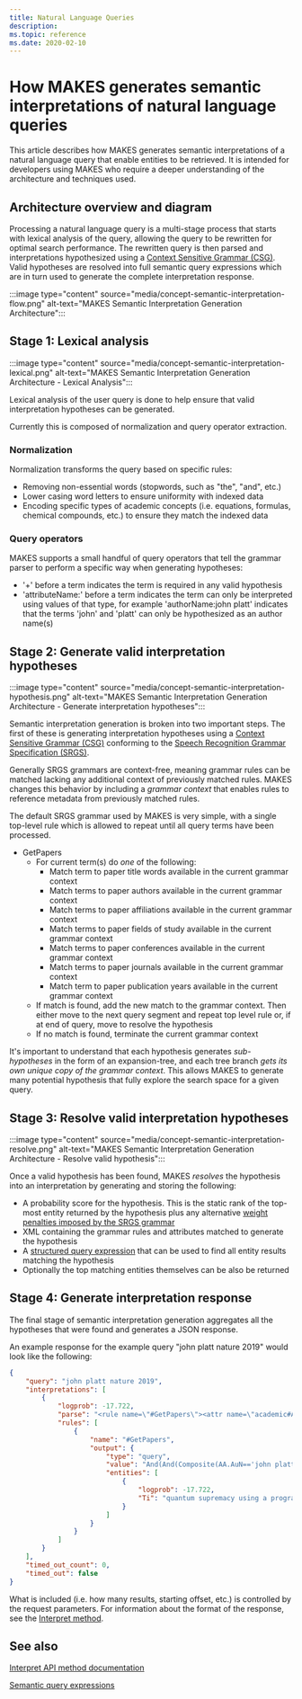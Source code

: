 ```yaml
---
title: Natural Language Queries
description: 
ms.topic: reference
ms.date: 2020-02-10
---
```


# How MAKES generates semantic interpretations of natural language queries

This article describes how MAKES generates semantic interpretations of a natural language query that enable entities to be retrieved. It is intended for developers using MAKES who require a deeper understanding of the architecture and techniques used.

## Architecture overview and diagram

Processing a natural language query is a multi-stage process that starts with lexical analysis of the query, allowing the query to be rewritten for optimal search performance. The rewritten query is then parsed and interpretations hypothesized using a [Context Sensitive Grammar (CSG)](https://en.wikipedia.org/wiki/Context-sensitive_grammar). Valid hypotheses are resolved into full semantic query expressions which are in turn used to generate the complete interpretation response.

:::image type="content" source="media/concept-semantic-interpretation-flow.png" alt-text="MAKES Semantic Interpretation Generation Architecture":::

## Stage 1: Lexical analysis

:::image type="content" source="media/concept-semantic-interpretation-lexical.png" alt-text="MAKES Semantic Interpretation Generation Architecture - Lexical Analysis":::

Lexical analysis of the user query is done to help ensure that valid interpretation hypotheses can be generated.

Currently this is composed of normalization and query operator extraction.

### Normalization

Normalization transforms the query based on specific rules:

* Removing non-essential words (stopwords, such as "the", "and", etc.)
* Lower casing word letters to ensure uniformity with indexed data
* Encoding specific types of academic concepts (i.e. equations, formulas, chemical compounds, etc.) to ensure they match the indexed data

### Query operators

MAKES supports a small handful of query operators that tell the grammar parser to perform a specific way when generating hypotheses:

* '+' before a term indicates the term is required in any valid hypothesis
* 'attributeName:' before a term indicates the term can only be interpreted using values of that type, for example 'authorName:john platt' indicates that the terms 'john' and 'platt' can only be hypothesized as an author name(s)

## Stage 2: Generate valid interpretation hypotheses

:::image type="content" source="media/concept-semantic-interpretation-hypothesis.png" alt-text="MAKES Semantic Interpretation Generation Architecture - Generate interpretation hypotheses":::

Semantic interpretation generation is broken into two important steps. The first of these is generating interpretation hypotheses using a [Context Sensitive Grammar (CSG)](https://en.wikipedia.org/wiki/Context-sensitive_grammar) conforming to the [Speech Recognition Grammar Specification (SRGS)](https://www.w3.org/TR/speech-grammar/).

Generally SRGS grammars are context-free, meaning grammar rules can be matched lacking any additional context of previously matched rules. MAKES changes this behavior by including a *grammar context* that enables rules to reference metadata from previously matched rules.

The default SRGS grammar used by MAKES is very simple, with a single top-level rule which is allowed to repeat until all query terms have been processed.

* GetPapers
  * For current term(s) do *one* of the following:
    * Match term to paper title words available in the current grammar context
    * Match terms to paper authors available in the current grammar context
    * Match terms to paper affiliations available in the current grammar context
    * Match terms to paper fields of study available in the current grammar context
    * Match terms to paper conferences available in the current grammar context
    * Match terms to paper journals available in the current grammar context
    * Match term to paper publication years available in the current grammar context
  * If match is found, add the new match to the grammar context. Then either move to the next query segment and repeat top level rule or, if at end of query, move to resolve the hypothesis
  * If no match is found, terminate the current grammar context

It's important to understand that each hypothesis generates *sub-hypotheses* in the form of an expansion-tree, and each tree branch *gets its own unique copy of the grammar context*. This allows MAKES to generate many potential hypothesis that fully explore the search space for a given query.

## Stage 3: Resolve valid interpretation hypotheses

:::image type="content" source="media/concept-semantic-interpretation-resolve.png" alt-text="MAKES Semantic Interpretation Generation Architecture - Resolve valid hypothesis":::

Once a valid hypothesis has been found, MAKES *resolves* the hypothesis into an interpretation by generating and storing the following:

* A probability score for the hypothesis. This is the static rank of the top-most entity returned by the hypothesis plus any alternative [weight penalties imposed by the SRGS grammar](https://www.w3.org/TR/speech-grammar/#S2.4)
* XML containing the grammar rules and attributes matched to generate the hypothesis
* A [structured query expression](concepts-query-expressions.md) that can be used to find all entity results matching the hypothesis
* Optionally the top matching entities themselves can be also be returned

## Stage 4: Generate interpretation response

The final stage of semantic interpretation generation aggregates all the hypotheses that were found and generates a JSON response.

An example response for the example query "john platt nature 2019" would look like the following:

```JSON
{
    "query": "john platt nature 2019",
    "interpretations": [
        {
            "logprob": -17.722,
            "parse": "<rule name=\"#GetPapers\"><attr name=\"academic#AA.AuN\">john platt</attr> <attr name=\"academic#J.JN\">nature</attr> <attr name=\"academic#Y\">2019</attr><end/></rule>",
            "rules": [
                {
                    "name": "#GetPapers",
                    "output": {
                        "type": "query",
                        "value": "And(And(Composite(AA.AuN=='john platt'),Composite(J.JN=='nature')),Y=2019)",
                        "entities": [
                            {
                                "logprob": -17.722,
                                "Ti": "quantum supremacy using a programmable superconducting processor"
                            }
                        ]
                    }
                }
            ]
        }
    ],
    "timed_out_count": 0,
    "timed_out": false
}
```

What is included (i.e. how many results, starting offset, etc.) is controlled by the request parameters. For information about the format of the response, see the [Interpret method](reference-get-interpret.md).

## See also

[Interpret API method documentation](reference-get-interpret.md)

[Semantic query expressions](concept-query-expressions.md)
